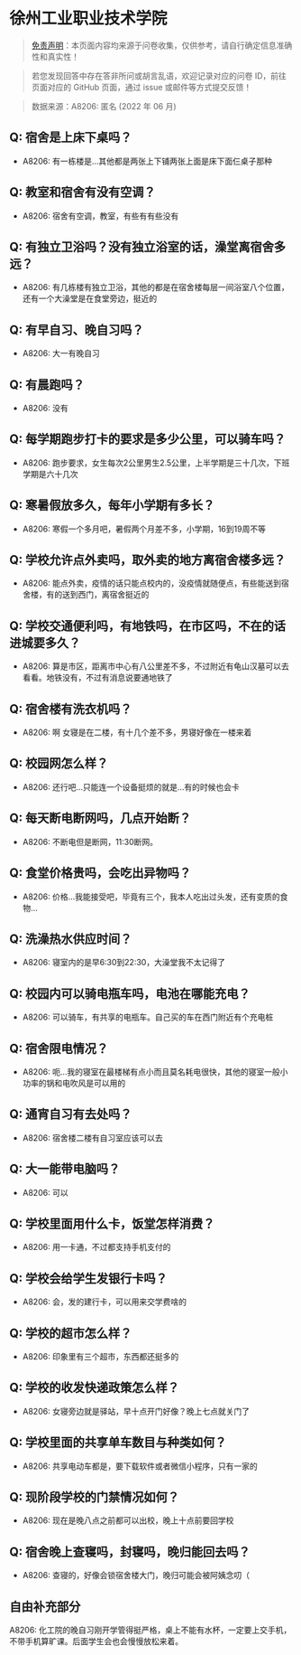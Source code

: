 # 徐州工业职业技术学院

> [免责声明](https://colleges.chat/#_3)：本页面内容均来源于问卷收集，仅供参考，请自行确定信息准确性和真实性！

> 若您发现回答中存在答非所问或胡言乱语，欢迎记录对应的问卷 ID，前往页面对应的 GitHub 页面，通过 issue 或邮件等方式提交反馈！

> 数据来源：A8206: 匿名 (2022 年 06 月)

## Q: 宿舍是上床下桌吗？

- A8206: 有一栋楼是…其他都是两张上下铺两张上面是床下面仨桌子那种

## Q: 教室和宿舍有没有空调？

- A8206: 宿舍有空调，教室，有些有有些没有

## Q: 有独立卫浴吗？没有独立浴室的话，澡堂离宿舍多远？

- A8206: 有几栋楼有独立卫浴，其他的都是在宿舍楼每层一间浴室八个位置，还有一个大澡堂是在食堂旁边，挺近的

## Q: 有早自习、晚自习吗？

- A8206: 大一有晚自习

## Q: 有晨跑吗？

- A8206: 没有

## Q: 每学期跑步打卡的要求是多少公里，可以骑车吗？

- A8206: 跑步要求，女生每次2公里男生2.5公里，上半学期是三十几次，下班学期是六十几次

## Q: 寒暑假放多久，每年小学期有多长？

- A8206: 寒假一个多月吧，暑假两个月差不多，小学期，16到19周不等

## Q: 学校允许点外卖吗，取外卖的地方离宿舍楼多远？

- A8206: 能点外卖，疫情的话只能点校内的，没疫情就随便点，有些能送到宿舍楼，有的送到西门，离宿舍挺近的

## Q: 学校交通便利吗，有地铁吗，在市区吗，不在的话进城要多久？

- A8206: 算是市区，距离市中心有八公里差不多，不过附近有龟山汉墓可以去看看。地铁没有，不过有消息说要通地铁了

## Q: 宿舍楼有洗衣机吗？

- A8206: 啊 女寝是在二楼，有十几个差不多，男寝好像在一楼来着

## Q: 校园网怎么样？

- A8206: 还行吧…只能连一个设备挺烦的就是…有的时候也会卡

## Q: 每天断电断网吗，几点开始断？

- A8206: 不断电但是断网，11:30断网。

## Q: 食堂价格贵吗，会吃出异物吗？

- A8206: 价格…我能接受吧，毕竟有三个，我本人吃出过头发，还有变质的食物…

## Q: 洗澡热水供应时间？

- A8206: 寝室内的是早6:30到22:30，大澡堂我不太记得了

## Q: 校园内可以骑电瓶车吗，电池在哪能充电？

- A8206: 可以骑车，有共享的电瓶车。自己买的车在西门附近有个充电桩

## Q: 宿舍限电情况？

- A8206: 呃…我的寝室在最楼梯有点小而且莫名耗电很快，其他的寝室一般小功率的锅和电吹风是可以用的

## Q: 通宵自习有去处吗？

- A8206: 宿舍楼二楼有自习室应该可以去

## Q: 大一能带电脑吗？

- A8206: 可以

## Q: 学校里面用什么卡，饭堂怎样消费？

- A8206: 用一卡通，不过都支持手机支付的

## Q: 学校会给学生发银行卡吗？

- A8206: 会，发的建行卡，可以用来交学费啥的

## Q: 学校的超市怎么样？

- A8206: 印象里有三个超市，东西都还挺多的

## Q: 学校的收发快递政策怎么样？

- A8206: 女寝旁边就是驿站，早十点开门好像？晚上七点就关门了

## Q: 学校里面的共享单车数目与种类如何？

- A8206: 共享电动车都是，要下载软件或者微信小程序，只有一家的

## Q: 现阶段学校的门禁情况如何？

- A8206: 现在是晚八点之前都可以出校，晚上十点前要回学校

## Q: 宿舍晚上查寝吗，封寝吗，晚归能回去吗？

- A8206: 查寝的，好像会锁宿舍楼大门，晚归可能会被阿姨念叨（

## 自由补充部分

A8206: 化工院的晚自习刚开学管得挺严格，桌上不能有水杯，一定要上交手机，不带手机算旷课。后面学生会也会慢慢放松来着。